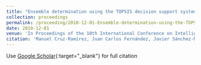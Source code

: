 ```yaml
---
title: "Ensemble determination using the TOPSIS decision support system in multi-objective evolutionary neural network classifiers"
collection: proceedings
permalink: /proceeding/2010-12-01-Ensemble-determination-using-the-TOPSIS-decision-support-system-in-multi-objective-evolutionary-neural-network-classifiers
date: 2010-12-01
venue: 'In Proceedings of the 10th International Conference on Intelligent Systems Design and Applications (ISDA2010)'
citation: 'Manuel Cruz-Ramírez, Juan Carlos Fernández, Javier Sánchez-Monedero, Francisco Fernandez-Navarro, César Hervás-Martínez, **Pedro Antonio Gutiérrez, **M.T. Lamata, &quot;Ensemble determination using the TOPSIS decision support system in multi-objective evolutionary neural network classifiers.&quot; In Proceedings of the 10th International Conference on Intelligent Systems Design and Applications (ISDA2010), 2010, Cairo, Egypt, pp.513-518.'
---
```

Use [Google Scholar](https://scholar.google.com/scholar?q=Ensemble+determination+using+the+TOPSIS+decision+support+system+in+multi+objective+evolutionary+neural+network+classifiers){:target="_blank"} for full citation